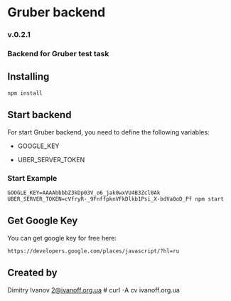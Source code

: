 # Gruber backend

### v.0.2.1

### Backend for Gruber test task


## Installing

`npm install`


## Start backend

For start Gruber backend, you need to define the following variables:

- GOOGLE_KEY

- UBER_SERVER_TOKEN

### Start Example

`GOOGLE_KEY=AAAAbbbbZ3kDp03V_o6_jak0wxVU4B3Zcl0Ak UBER_SERVER_TOKEN=cVfryR-_9FnffpknVFkDlkb1Psi_X-bdVa0oD_Pf npm start`


## Get Google Key

You can get google key for free here:

`https://developers.google.com/places/javascript/?hl=ru`


## Created by

Dimitry Ivanov <2@ivanoff.org.ua> # curl -A cv ivanoff.org.ua
